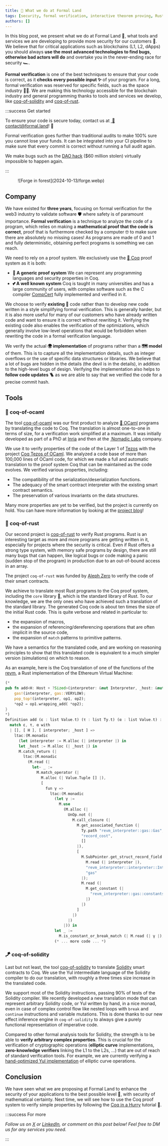 ```yaml
---
title: 🌲 What we do at Formal Land
tags: [security, formal verification, interactive theorem proving, Rust, Solidity]
authors: []
---
```


In this blog post, we present what we do at Formal Land&nbsp;🌲, what tools and services we are developing to provide more security for our customers&nbsp;🦸. We believe that for critical applications such as blockchains (L1, L2, dApps) you should always **use the most advanced technologies to find bugs, otherwise bad actors will do** and overtake you in the never-ending race for security&nbsp;🏎️.

**Formal verification** is one of the best techniques to ensure that your code is correct, as it **checks every possible input&nbsp;✨** of your program. For a long, formal verification was reserved for specific fields, such as the space industry&nbsp;🧑‍🚀. We are making this technology accessible for the blockchain industry and general programming thanks to tools and services we develop, like [coq-of-solidity](https://github.com/formal-land/coq-of-solidity) and [coq-of-rust](https://github.com/formal-land/coq-of-rust).

<!-- truncate -->

:::success Get started

To ensure your code is secure today, contact us at&nbsp;[&nbsp;📧&#099;&#111;&#110;&#116;&#097;&#099;&#116;&#064;formal&#046;&#108;&#097;&#110;&#100;](mailto:contact@formal.land)!&nbsp;🚀

Formal verification goes further than traditional audits to make 100% sure you cannot lose your funds. It can be integrated into your CI pipeline to make sure that every commit is correct without running a full audit again.

We make bugs such as the [DAO hack](https://www.gemini.com/fr-fr/cryptopedia/the-dao-hack-makerdao) ($60 million stolen) virtually impossible to happen again.

:::

<figure>
  ![Forge in forest](2024-10-13/forge.webp)
</figure>

## Company

We have existed for **three years**, focusing on formal verification for the web3 industry to validate software&nbsp;🛡️ where safety is of paramount importance. **Formal verification** is a technique to analyze the code of a program, which relies on making a **mathematical proof that the code is correct**, proof that is furthermore checked by a computer&nbsp;🤓 to make sure there are absolutely no missing cases! As programs are made of 0 and 1 and fully deterministic, obtaining perfect programs is something we can reach.

We need to rely on a proof system. We exclusively use the [🐓&nbsp;Coq](https://coq.inria.fr/) proof system as it is both:

- **🌌&nbsp;A generic proof system** We can represent any programming languages and security properties in Coq.
- **💕&nbsp;A well known system** Coq is taught in many universities and has a large community of users, with complex software such as the C compiler [CompCert](https://en.wikipedia.org/wiki/CompCert) fully implemented and verified in it.

We choose to verify **existing&nbsp;🗿** code rather than to develop new code written in a style simplifying formal verification. This is generally harder, but it is also more useful for many of our customers who have already written code and want to ensure it is correct without rewriting it. Verifying the existing code also enables the verification of the optimizations, which generally involve low-level operations that would be forbidden when rewriting the code in a formal verification language.

We verify the actual **🌍&nbsp;implementation** of programs rather than a **🗺️&nbsp;model** of them. This is to capture all the implementation details, such as integer overflows or the use of specific data structures or libraries. We believe that a lot of bugs are hidden in the details (the devil is in the details), in addition to the high-level bugs of design. Verifying the implementation also helps to **follow code updates&nbsp;🪜** as we are able to say that we verified the code for a precise commit hash.

## Tools

### 🐫&nbsp;coq-of-ocaml

The tool [coq-of-ocaml](https://github.com/formal-land/coq-of-ocaml) was our first product to analyze [🐫&nbsp;OCaml](https://ocaml.org/) programs by translating the code to Coq. The translation is almost one-to-one in terms of size, for a verification work simplified at a maximum. It was initially developed as part of a PhD at [Inria](https://inria.fr/) and then at the [&nbsp;Nomadic Labs](https://www.nomadic-labs.com/) company.

We use it to verify properties of the code of the Layer 1 of [Tezos](https://tezos.com/) with the project [Coq Tezos of OCaml](https://formal-land.gitlab.io/coq-tezos-of-ocaml/). We analyzed a code base of more than 100,000 lines of OCaml code, for which we made a full and automatic translation to the proof system Coq that can be maintained as the code evolves. We verified various properties, including:

- The compatibility of the serialization/deserialization functions.
- The adequacy of the smart contract interpreter with the existing smart contract semantics.
- The preservation of various invariants on the data structures.

Many more properties are yet to be verified, but the project is currently on hold. You can have more information by looking at the [project blog](https://formal-land.gitlab.io/coq-tezos-of-ocaml/blog)!

### 🦀&nbsp;coq-of-rust

Our second project is [coq-of-rust](https://github.com/formal-land/coq-of-rust) to verify Rust programs. Rust is an interesting target as more and more programs are getting written in it, especially for projects where the security is critical. Even if Rust offers a strong type system, with memory safe programs by design, there are still many bugs that can happen, like logical bugs or code making a panic (sudden stop of the program) in production due to an out-of-bound access in an array.

The project `coq-of-rust` was funded by [Aleph Zero](https://alephzero.org/) to verify the code of their smart contracts.

We achieve to translate most Rust programs to the Coq proof system, including the `core` library&nbsp;🎉, which is the standard library of Rust. To our knowledge, we are the only ones who have achieved such a translation of the standard library. The generated Coq code is about ten times the size of the initial Rust code. This is quite verbose and related in particular to:

- the expansion of macros,
- the expansion of referencing/dereferencing operations that are often implicit in the source code,
- the expansion of `match` patterns to primitive patterns.

We have a semantics for the translated code, and are working on reasoning principles to show that this translated code is equivalent to a much simpler version (simulations) on which to reason.

As an example, here is the Coq translation of one of the functions of the [revm](https://github.com/bluealloy/revm), a Rust implementation of the Ethereum Virtual Machine:

```rust
(*
pub fn add<H: Host + ?Sized>(interpreter: &mut Interpreter, _host: &mut H) {
    gas!(interpreter, gas::VERYLOW);
    pop_top!(interpreter, op1, op2);
    *op2 = op1.wrapping_add( *op2);
}
*)
Definition add (ε : list Value.t) (τ : list Ty.t) (α : list Value.t) : M :=
  match ε, τ, α with
  | [], [ H ], [ interpreter; _host ] =>
    ltac:(M.monadic
      (let interpreter := M.alloc (| interpreter |) in
      let _host := M.alloc (| _host |) in
      M.catch_return (|
        ltac:(M.monadic
          (M.read (|
            let~ _ :=
              M.match_operator (|
                M.alloc (| Value.Tuple [] |),
                [
                  fun γ =>
                    ltac:(M.monadic
                      (let γ :=
                        M.use
                          (M.alloc (|
                            UnOp.not (|
                              M.call_closure (|
                                M.get_associated_function (|
                                  Ty.path "revm_interpreter::gas::Gas",
                                  "record_cost",
                                  []
                                |),
                                [
                                  M.SubPointer.get_struct_record_field (|
                                    M.read (| interpreter |),
                                    "revm_interpreter::interpreter::Interpreter",
                                    "gas"
                                  |);
                                  M.read (|
                                    M.get_constant (|
                                      "revm_interpreter::gas::constants::VERYLOW"
                                    |)
                                  |)
                                ]
                              |)
                            |)
                          |)) in
                      let _ :=
                        M.is_constant_or_break_match (| M.read (| γ |), Value.Bool true |) in
                      (* ... more code ... *)
```

### 🪁&nbsp;coq-of-solidity

Last but not least, the tool [coq-of-solidity](https://github.com/formal-land/coq-of-solidity) to translate [Solidity](https://soliditylang.org/) smart contracts to Coq. We use the Yul intermediate language of the Solidity compiler to do our translation, with roughly a three times size increase in the translated code.

We support most of the Solidity instructions, passing 90% of tests of the Solidity compiler. We recently developed a new translation mode that can represent arbitrary Solidity code, or Yul written by hand, in a nice monad, even in case of complex control flow like nested loops with `break` and `continue` instructions and variable mutations. This is done thanks to our new effect inference engine in `coq-of-solidity` to always give a purely functional representation of imperative code.

Compared to other formal analysis tools for Solidity, the strength is to be able to **verify arbitrary complex properties**. This is crucial for the verification of cryptographic operations (**elliptic curve** implementations, **zero-knowledge verifiers** linking the L1 to the L2s, ...) that are out of reach of standard verification tools. For example, we are currently verifying a [hand-optimized Yul implementation](https://github.com/get-smooth/crypto-lib/blob/main/src/elliptic/SCL_mulmuladdX_fullgen_b4.sol) of elliptic curve operations.

## Conclusion

We have seen what we are proposing at Formal Land to enhance the security of your applications to the best possible level&nbsp;🌟, with security of mathematical certainty. Next time, we will see how to use the Coq proof system to verify simple properties by following the [Coq in a Hurry](https://cel.hal.science/inria-00001173v6/file/coq-hurry.pdf) tutorial&nbsp;🚀.

:::success For more

_Follow us on [X](https://x.com/FormalLand) or [LinkedIn](https://fr.linkedin.com/company/formal-land), or comment on this post below! Feel free to DM us for any services you need._

:::
